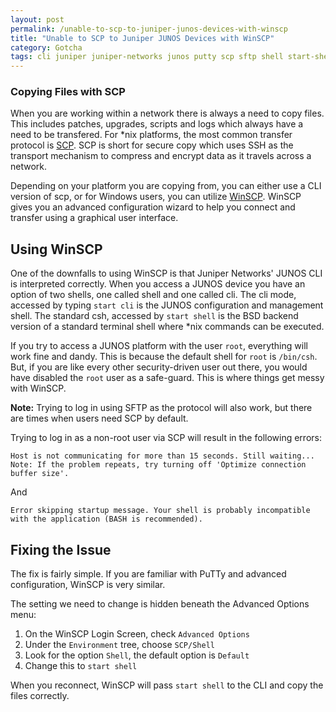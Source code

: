 ```yaml
---
layout: post
permalink: /unable-to-scp-to-juniper-junos-devices-with-winscp
title: "Unable to SCP to Juniper JUNOS Devices with WinSCP"
category: Gotcha
tags: cli juniper juniper-networks junos putty scp sftp shell start-shell winscp networking ssh scp remote login
---
```

### Copying Files with SCP

When you are working within a network there is always a need to copy files. This includes patches, upgrades, scripts and logs which always have a need to be transfered. For \*nix platforms, the most common transfer protocol is [SCP](http://en.wikipedia.org/wiki/Secure_copy). SCP is short for secure copy which uses SSH as the transport mechanism to compress and encrypt data as it travels across a network.

Depending on your platform you are copying from, you can either use a CLI version of scp, or for Windows users, you can utilize [WinSCP](http://winscp.net/eng/index.php). WinSCP gives you an advanced configuration wizard to help you connect and transfer using a graphical user interface.

## Using WinSCP

One of the downfalls to using WinSCP is that Juniper Networks' JUNOS CLI is interpreted correctly. When you access a JUNOS device you have an option of two shells, one called shell and one called cli. The cli mode, accessed by typing `start cli` is the JUNOS configuration and management shell. The standard csh, accessed by `start shell` is the BSD backend version of a standard terminal shell where \*nix commands can be executed.

If you try to access a JUNOS platform with the user `root`, everything will work fine and dandy. This is because the default shell for `root` is `/bin/csh`. But, if you are like every other security-driven user out there, you would have disabled the `root` user as a safe-guard. This is where things get messy with WinSCP.

**Note:** Trying to log in using SFTP as the protocol will also work, but there are times when users need SCP by default.

Trying to log in as a non-root user via SCP will result in the following errors:

    Host is not communicating for more than 15 seconds. Still waiting...
    Note: If the problem repeats, try turning off 'Optimize connection buffer size'.

And

    Error skipping startup message. Your shell is probably incompatible with the application (BASH is recommended).

## Fixing the Issue

The fix is fairly simple. If you are familiar with PuTTy and advanced configuration, WinSCP is very similar.

The setting we need to change is hidden beneath the Advanced Options menu:

1. On the WinSCP Login Screen, check `Advanced Options` 
2. Under the `Environment` tree, choose `SCP/Shell` 
3. Look for the option `Shell`, the default option is `Default`
4. Change this to `start shell`

When you reconnect, WinSCP will pass `start shell` to the CLI and copy the files correctly.

